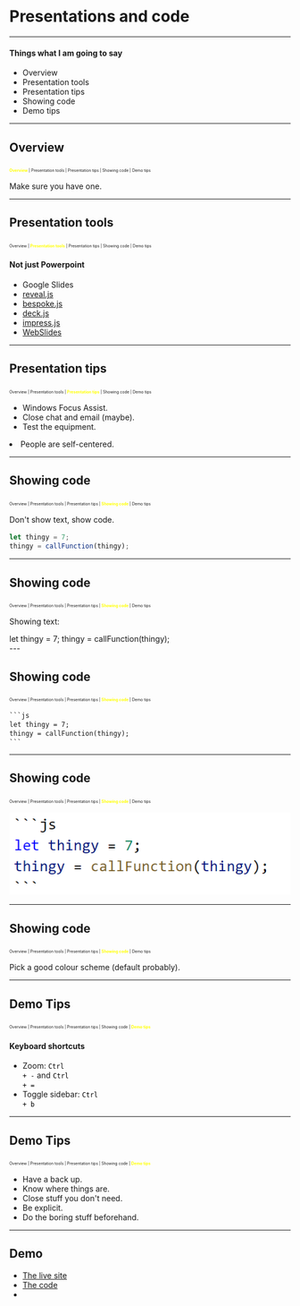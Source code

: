 # Presentations and code

---

#### Things what I am going to say

* Overview
* Presentation tools
* Presentation tips
* Showing code
* Demo tips

---

## Overview
<span style="font-size: .5em"><span style="color: yellow">**Overview**</span> | Presentation tools | Presentation tips | Showing code  | Demo tips</span>

Make sure you have one.

---

## Presentation tools
<span style="font-size: .5em">Overview | <span style="color: yellow">**Presentation tools**</span> | Presentation tips | Showing code  | Demo tips</span>

#### Not just Powerpoint

* Google Slides
* [reveal.js](https://github.com/lic-nz/reveal.js)
* [bespoke.js](markdalgleish.com/projects/bespoke.js/)
* [deck.js](http://imakewebthings.com/deck.js/)
* [impress.js](https://impress.js.org)
* [WebSlides](https://webslides.tv)

---

## Presentation tips
<span style="font-size: .5em">Overview | Presentation tools | <span style="color: yellow">**Presentation tips**</span> | Showing code  | Demo tips</span>

* Windows Focus Assist.
* Close chat and email (maybe).
* Test the equipment.
<li class="fragment"><span class="fragment highlight-blue">People are self-centered.</span></li>

---

## Showing code
<span style="font-size: .5em">Overview | Presentation tools | Presentation tips | <span style="color: yellow">**Showing code**</span>  | Demo tips</span>

Don't show text, show code.

```js
let thingy = 7;
thingy = callFunction(thingy);
```
---

## Showing code
<span style="font-size: .5em">Overview | Presentation tools | Presentation tips | <span style="color: yellow">**Showing code**</span>  | Demo tips</span>

Showing text:

<div style="text-align: left; padding-left 20%">
let thingy = 7;  
thingy = callFunction(thingy);
</div>
---

## Showing code
<span style="font-size: .5em">Overview | Presentation tools | Presentation tips | <span style="color: yellow">**Showing code**</span>  | Demo tips</span>

    ```js
    let thingy = 7;
    thingy = callFunction(thingy);
    ```

---

## Showing code
<span style="font-size: .5em">Overview | Presentation tools | Presentation tips | <span style="color: yellow">**Showing code**</span>  | Demo tips</span>

![A picture of some code](./slides/images/showing_code.png "A picture of some code")

---

## Showing code
<span style="font-size: .5em">Overview | Presentation tools | Presentation tips | <span style="color: yellow">**Showing code**</span>  | Demo tips</span>

Pick a good colour scheme (default probably).

---

## Demo Tips
<span style="font-size: .5em">Overview | Presentation tools | Presentation tips | Showing code  | <span style="color: yellow">**Demo tips**</span></span>

#### Keyboard shortcuts
* Zoom: <code style="background-color: white; color: black; border-radius: 50px;">Ctrl + -</code> and <code style="background-color: white; color: black; border-radius: 50px;">Ctrl + =</code>  
* Toggle sidebar: <code style="background-color: white; color: black; border-radius: 50px;">Ctrl + b</code>

---

## Demo Tips
<span style="font-size: .5em">Overview | Presentation tools | Presentation tips | Showing code  | <span style="color: yellow">**Demo tips**</span></span>

* Have a back up.
* Know where things are.
* Close stuff you don't need.
* Be explicit.
* Do the boring stuff beforehand.

---

## Demo

* [The live site](https://mitchellshouse.netlify.com/)
* [The code](https://github.com/mitchelllawsonburton/mitchellshouse)
* 